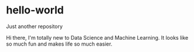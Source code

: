 # hello-world
Just another repository

Hi there,
I'm totally new to Data Science and Machine Learning. It looks like so much fun and makes life so much easier. 
